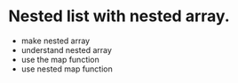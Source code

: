 # Nested list with nested array.
- make nested array
- understand nested array
- use the map function
- use nested map function
